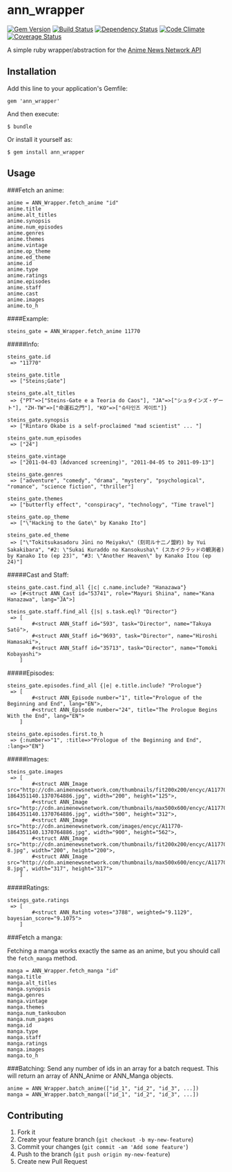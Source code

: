 # ann_wrapper


[![Gem Version](https://badge.fury.io/rb/ann_wrapper.png)](http://badge.fury.io/rb/ann_wrapper)
[![Build Status](https://travis-ci.org/shawntoffel/ann_wrapper.png?branch=dev)](https://travis-ci.org/shawntoffel/ann_wrapper)
[![Dependency Status](https://gemnasium.com/badges/github.com/shawntoffel/ann_wrapper.svg)](https://gemnasium.com/github.com/shawntoffel/ann_wrapper)
[![Code Climate](https://codeclimate.com/github/Getkura/ann_wrapper/badges/gpa.svg)](https://codeclimate.com/github/Getkura/ann_wrapper)
[![Coverage Status](https://coveralls.io/repos/github/shawntoffel/ann_wrapper/badge.svg?branch=dev)](https://coveralls.io/github/shawntoffel/ann_wrapper?branch=dev)

A simple ruby wrapper/abstraction for the [Anime News Network API](http://www.animenewsnetwork.com/encyclopedia/api.php)

## Installation

Add this line to your application's Gemfile:

    gem 'ann_wrapper'

And then execute:

    $ bundle

Or install it yourself as:

    $ gem install ann_wrapper

## Usage

###Fetch an anime:

    anime = ANN_Wrapper.fetch_anime "id"
    anime.title
    anime.alt_titles
    anime.synopsis
    anime.num_episodes
    anime.genres
    anime.themes
    anime.vintage
    anime.op_theme
    anime.ed_theme
    anime.id
    anime.type
    anime.ratings
    anime.episodes
    anime.staff
    anime.cast
    anime.images
    anime.to_h
    
####Example:

    steins_gate = ANN_Wrapper.fetch_anime 11770

#####Info:

    steins_gate.id
     => "11770"

    steins_gate.title
     => ["Steins;Gate"]

    steins_gate.alt_titles
     => {"PT"=>["Steins-Gate e a Teoria do Caos"], "JA"=>["シュタインズ・ゲート"], "ZH-TW"=>["命運石之門"], "KO"=>["슈타인즈 게이트"]}

    steins_gate.synopsis
     => ["Rintaro Okabe is a self-proclaimed "mad scientist" ... "]

    steins_gate.num_episodes
     => ["24"]

    steins_gate.vintage
     => ["2011-04-03 (Advanced screening)", "2011-04-05 to 2011-09-13"]

    steins_gate.genres
     => ["adventure", "comedy", "drama", "mystery", "psychological", "romance", "science fiction", "thriller"]

    steins_gate.themes
     => ["butterfly effect", "conspiracy", "technology", "Time travel"]

    steins_gate.op_theme
     => ["\"Hacking to the Gate\" by Kanako Ito"]

    steins_gate.ed_theme
     => ["\"Tokitsukasadoru Jūni no Meiyaku\" (刻司ル十二ノ盟約) by Yui Sakakibara", "#2: \"Sukai Kuraddo no Kansokusha\" (スカイクラッドの観測者) by Kanako Ito (ep 23)", "#3: \"Another Heaven\" by Kanako Itou (ep 24)"]


#####Cast and Staff:

    steins_gate.cast.find_all {|c| c.name.include? "Hanazawa"}
     => [#<struct ANN_Cast id="53741", role="Mayuri Shiina", name="Kana Hanazawa", lang="JA">]

    steins_gate.staff.find_all {|s| s.task.eql? "Director"}
     => [
            #<struct ANN_Staff id="593", task="Director", name="Takuya Satō">,
            #<struct ANN_Staff id="9693", task="Director", name="Hiroshi Hamasaki">,
            #<struct ANN_Staff id="35713", task="Director", name="Tomoki Kobayashi">
        ]


#####Episodes:

    steins_gate.episodes.find_all {|e| e.title.include? "Prologue"}
     => [
            #<struct ANN_Episode number="1", title="Prologue of the Beginning and End", lang="EN">,
            #<struct ANN_Episode number="24", title="The Prologue Begins With the End", lang="EN">
        ]

    steins_gate.episodes.first.to_h
     => {:number=>"1", :title=>"Prologue of the Beginning and End", :lang=>"EN"}

#####Images:

    steins_gate.images
     => [
            #<struct ANN_Image src="http://cdn.animenewsnetwork.com/thumbnails/fit200x200/encyc/A11770-1864351140.1370764886.jpg", width="200", height="125">,
            #<struct ANN_Image src="http://cdn.animenewsnetwork.com/thumbnails/max500x600/encyc/A11770-1864351140.1370764886.jpg", width="500", height="312">,
            #<struct ANN_Image src="http://cdn.animenewsnetwork.com/images/encyc/A11770-1864351140.1370764886.jpg", width="900", height="562">,
            #<struct ANN_Image src="http://cdn.animenewsnetwork.com/thumbnails/fit200x200/encyc/A11770-8.jpg", width="200", height="200">,
            #<struct ANN_Image src="http://cdn.animenewsnetwork.com/thumbnails/max500x600/encyc/A11770-8.jpg", width="317", height="317">
        ]
        
#####Ratings:

    steings_gate.ratings
     => [
            #<struct ANN_Rating votes="3788", weighted="9.1129", bayesian_score="9.1075">
        ]
        
###Fetch a manga:

Fetching a manga works exactly the same as an anime, but you should call the `fetch_manga` method.

    manga = ANN_Wrapper.fetch_manga "id"
    manga.title
    manga.alt_titles
    manga.synopsis
    manga.genres
    manga.vintage
    manga.themes
    manga.num_tankoubon
    manga.num_pages
    manga.id
    manga.type
    manga.staff
    manga.ratings
    manga.images
    manga.to_h

###Batching:
Send any number of ids in an array for a batch request.
This will return an array of ANN_Anime or ANN_Manga objects.

    anime = ANN_Wrapper.batch_anime(["id_1", "id_2", "id_3", ...])
    manga = ANN_Wrapper.batch_manga(["id_1", "id_2", "id_3", ...])

## Contributing

1. Fork it
2. Create your feature branch (`git checkout -b my-new-feature`)
3. Commit your changes (`git commit -am 'Add some feature'`)
4. Push to the branch (`git push origin my-new-feature`)
5. Create new Pull Request
